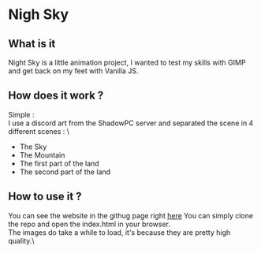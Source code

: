 # Nigh Sky
## What is it 

Night Sky is a little animation project, I wanted to test my skills with GIMP and get back on my feet with Vanilla JS.

## How does it work ?

Simple : \
I use a discord art from the ShadowPC server and separated the scene in 4 different scenes : \

- The Sky
- The Mountain
- The first part of the land
- The second part of the land

## How to use it ?

You can see the website in the githug page right [here](https://devinou971.github.io/night-sky/src) 
You can simply clone the repo and open the index.html in your browser.\
The images do take a while to load, it's because they are pretty high quality.\
